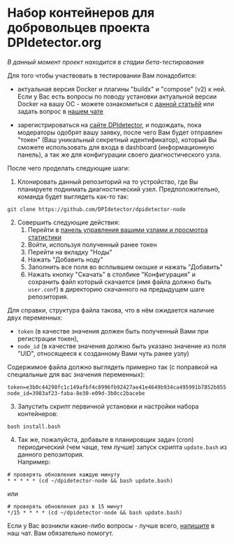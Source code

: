 # Набор контейнеров для добровольцев проекта DPIdetector.org

*В данный момент проект находится в стадии бета-тестирования*

Для того чтобы участвовать в тестировании Вам понадобится:

- актуальная версия Docker и плагины "buildx" и "compose" (v2) к ней.
Если у Вас есть вопросы по поводу установки актуальной версии Docker на вашу ОС - можете ознакомиться с
[данной статьёй](https://docs.docker.com/engine/install/)
или задать вопрос в [нашем чате](https://t.me/dpidetector)

- зарегистрироваться на [сайте
DPIdetector](https://dpidetector.org/ru/request-token/), и подождать, пока модераторы одобрят вашу заявку,
после чего Вам будет отправлен "токен" (Ваш уникальный секретный идентификатор),
который Вы сможете использовать для входа в dashboard (информационную панель), а так же для конфигурации своего
диагностического узла.

После чего проделать следующие шаги:

1) Клонировать данный репозиторий на то устройство, где Вы планируете поднимать диагностический узел.
Предположительно, команда будет выглядеть как-то так:
```
git clone https://github.com/DPIdetector/dpidetector-node
```
2) Совершить следующие действия:
   1. Перейти в [панель управления вашими узлами и просмотра статистики](https://dpidetector.org/dashboard/)
   2. Войти, используя полученный ранее токен
   3. Перейти на вкладку "Ноды"
   4. Нажать "Добавить ноду"
   5. Заполнить все поля во всплывшем окошке и нажать "Добавить"
   6. Нажать кнопку "Скачать" в столбике "Конфигурация" и сохранить файл который скачается (имя файла должно быть
`user.conf`) в директорию скачанного на предыдущем шаге репозитория.

Для справки, структура файла такова, что в нём ожидается наличие двух переменных:
- `token` (в качестве значения должен быть полученный Вами при регистрации токен),
- `node_id` (в качестве значения должно быть указано значение из поля "UID", относящееся к созданному Вами чуть ранее узлу)

Содержимое файла должно выглядеть примерно так (с поправкой на специальные для вас значения переменных):
```
token=e3b0c44298fc1c149afbf4c8996fb92427ae41e4649b934ca495991b7852b855
node_id=3983af23-faba-8e30-e09d-3b0cc2bacebe
```
3) Запустить скрипт первичной установки и настройки набора контейнеров:
```
bash install.bash
```

4) Так же, пожалуйста, добавьте в планировщик задач (cron) периодический (чем чаще, тем лучше) запуск скрипта `update.bash` из данного репозитория.  
Например:
```
# проверять обновления каждую минуту
* * * * * (cd ~/dpidetector-node && bash update.bash)
```
или
```
# проверять обновления раз в 15 минут
*/15 * * * * (cd ~/dpidetector-node && bash update.bash)
```


Если у Вас возникли какие-либо вопросы - лучше всего, [напишите](https://t.me/dpidetector) в наш чат. Вам обязательно помогут.
